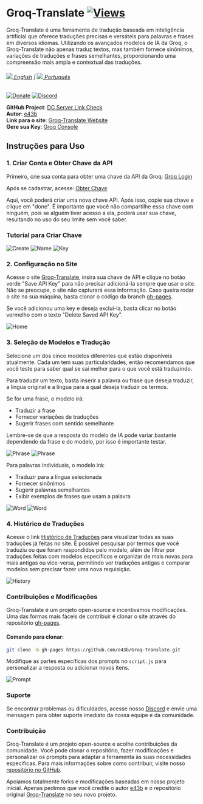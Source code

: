 # Groq-Translate [![Views](https://hits.sh/github.com/e43bgroqtransptbr/hits.svg)](https://github.com/e43b/Groq-Translate/)

Groq-Translate é uma ferramenta de tradução baseada em inteligência artificial que oferece traduções precisas e versáteis para palavras e frases em diversos idiomas. Utilizando os avançados modelos de IA da Groq, o Groq-Translate não apenas traduz textos, mas também fornece sinônimos, variações de traduções e frases semelhantes, proporcionando uma compreensão mais ampla e contextual das traduções.

###### [![](img/en-flag.svg) English](README.md) | [![](img/br.png) Português](README-ptbr.md)

[![Donate](https://img.shields.io/badge/Donate-Oxapay-blue)](https://oxapay.com/donate/40874860)
[![Discord](https://img.shields.io/badge/Discord-Join%20Server-blue)](https://discord.gg/CsBMMXBz7t)

**GitHub Project**: [DC Server Link Check](https://github.com/e43b/DC-Server-Link-Check/)  
**Autor**: [e43b](https://github.com/e43b)  
**Link para o site**: [Groq-Translate Website](https://e43b.github.io/Groq-Translate/)  
**Gere sua Key**: [Groq Console](https://console.groq.com/keys)

## Instruções para Uso

### 1. Criar Conta e Obter Chave da API

Primeiro, crie sua conta para obter uma chave da API da Groq: [Groq Login](https://console.groq.com/login)

Após se cadastrar, acesse: [Obter Chave](https://console.groq.com/keys)

Aqui, você poderá criar uma nova chave API. Após isso, copie sua chave e clique em "done". É importante que você não compartilhe essa chave com ninguém, pois se alguém tiver acesso a ela, poderá usar sua chave, resultando no uso do seu limite sem você saber.

### Tutorial para Criar Chave

![Create](img/createkey.png)
![Name](img/nomekey.png)
![Key](img/key.png)

### 2. Configuração no Site

Acesse o site [Groq-Translate](https://e43b.github.io/Groq-Translate/), insira sua chave de API e clique no botão verde "Save API Key" para não precisar adicioná-la sempre que usar o site. Não se preocupe, o site não capturará essa informação. Caso queira rodar o site na sua máquina, basta clonar o código da branch [gh-pages](https://github.com/e43b/Groq-Translate/tree/gh-pages).

Se você adicionou uma key e deseja excluí-la, basta clicar no botão vermelho com o texto "Delete Saved API Key".

![Home](img/home.png)

### 3. Seleção de Modelos e Tradução

Selecione um dos cinco modelos diferentes que estão disponíveis atualmente. Cada um tem suas particularidades, então recomendamos que você teste para saber qual se sai melhor para o que você está traduzindo.

Para traduzir um texto, basta inserir a palavra ou frase que deseja traduzir, a língua original e a língua para a qual deseja traduzir os termos.

Se for uma frase, o modelo irá:
- Traduzir a frase
- Fornecer variações de traduções
- Sugerir frases com sentido semelhante

Lembre-se de que a resposta do modelo de IA pode variar bastante dependendo da frase e do modelo, por isso é importante testar.

![Phrase](img/frase.png)
![Phrase](img/frase1.png)

Para palavras individuais, o modelo irá:
- Traduzir para a língua selecionada
- Fornecer sinônimos
- Sugerir palavras semelhantes
- Exibir exemplos de frases que usam a palavra

![Word](img/palavra.png)
![Word](img/palavra1.png)

### 4. Histórico de Traduções

Acesse o link [Histórico de Traduções](https://e43b.github.io/Groq-Translate/#historico) para visualizar todas as suas traduções já feitas no site. É possível pesquisar por termos que você traduziu ou que foram respondidos pelo modelo, além de filtrar por traduções feitas com modelos específicos e organizar de mais novas para mais antigas ou vice-versa, permitindo ver traduções antigas e comparar modelos sem precisar fazer uma nova requisição.

![History](img/historico.png)

### Contribuições e Modificações

Groq-Translate é um projeto open-source e incentivamos modificações. Uma das formas mais fáceis de contribuir é clonar o site através do repositório [gh-pages](https://github.com/e43b/Groq-Translate/tree/gh-pages).

#### Comando para clonar:
```bash
git clone -b gh-pages https://github.com/e43b/Groq-Translate.git
```

Modifique as partes específicas dos prompts no `script.js` para personalizar a resposta ou adicionar novos itens.

![Prompt](img/prompt.png)

### Suporte

Se encontrar problemas ou dificuldades, acesse nosso [Discord](https://discord.gg/bEyHhmbRVw) e envie uma mensagem para obter suporte imediato da nossa equipe e da comunidade.

### Contribuição

Groq-Translate é um projeto open-source e acolhe contribuições da comunidade. Você pode clonar o repositório, fazer modificações e personalizar os prompts para adaptar a ferramenta às suas necessidades específicas. Para mais informações sobre como contribuir, visite nosso [repositório no GitHub](https://github.com/e43b/Groq-Translate).

Apoiamos totalmente forks e modificações baseadas em nosso projeto inicial. Apenas pedimos que você credite o autor [e43b](https://github.com/e43b/) e o repositório original [Groq-Translate](https://github.com/e43b/Groq-Translate) no seu novo projeto.
